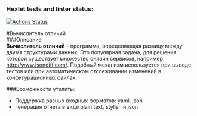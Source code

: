 ### Hexlet tests and linter status:
[![Actions Status](https://github.com/EkaterinaRina/frontend-project-46/actions/workflows/hexlet-check.yml/badge.svg)](https://github.com/EkaterinaRina/frontend-project-46/actions)  

#Вычислитель отличий  
###Описание  
**Вычислитель отличий** – программа, определяющая разницу между двумя структурами данных. Это популярная задача, для решения которой существует множество онлайн сервисов, например http://www.jsondiff.com/. Подобный механизм используется при выводе тестов или при автоматическом отслеживании изменений в конфигурационных файлах.  

###Возможности утилиты:  
* Поддержка разных входных форматов: yaml, json  
* Генерация отчета в виде plain text, stylish и json  
